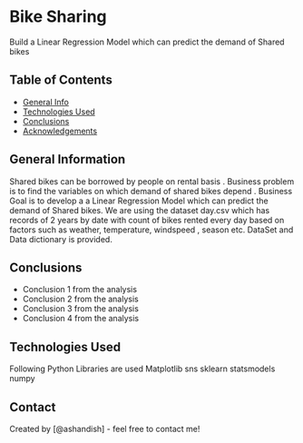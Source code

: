 # Bike Sharing 
Build a Linear Regression Model which can predict the demand of Shared bikes 



## Table of Contents
* [General Info](#general-information)
* [Technologies Used](#technologies-used)
* [Conclusions](#conclusions)
* [Acknowledgements](#acknowledgements)



## General Information
Shared bikes can be borrowed by people on rental basis . Business problem is to find the variables on which demand of shared bikes depend .
Business Goal is to develop a a Linear Regression Model which can predict the demand of Shared bikes. 
We are using the dataset day.csv which has records of 2 years by date with count of bikes rented every day based on factors such as weather, temperature, windspeed , season etc. 
DataSet and Data dictionary is provided. 



## Conclusions
- Conclusion 1 from the analysis
- Conclusion 2 from the analysis
- Conclusion 3 from the analysis
- Conclusion 4 from the analysis



## Technologies Used
Following Python Libraries are used 
Matplotlib
sns
sklearn
statsmodels
numpy




## Contact
Created by [@ashandish] - feel free to contact me!
